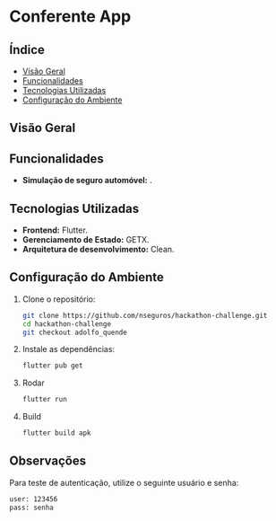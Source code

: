 # Conferente App


## Índice
- [Visão Geral](#visão-geral)
- [Funcionalidades](#funcionalidades)
- [Tecnologias Utilizadas](#tecnologias-utilizadas)
- [Configuração do Ambiente](#configuração-do-ambiente)


## Visão Geral

## Funcionalidades
- **Simulação de seguro automóvel:** .

## Tecnologias Utilizadas
- **Frontend:** Flutter.
- **Gerenciamento de Estado:** GETX.
- **Arquitetura de desenvolvimento:** Clean.

## Configuração do Ambiente
1. Clone o repositório:
   ```bash
   git clone https://github.com/nseguros/hackathon-challenge.git
   cd hackathon-challenge
   git checkout adolfo_quende
   ```
2. Instale as dependências:
   ```bash
   flutter pub get
   ```
3. Rodar
   ```bash
   flutter run
   ```
4. Build

   ```bash
   flutter build apk
   ```

## Observações
Para teste de autenticação, utilize o seguinte usuário e senha:

   ```bash
 user: 123456
pass: senha
   ```

